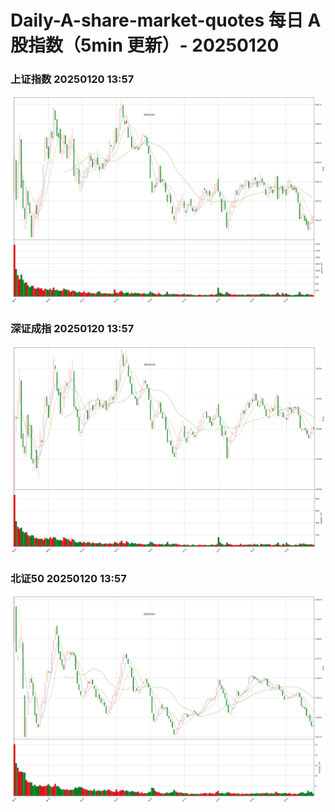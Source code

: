 
# Daily-A-share-market-quotes 每日 A 股指数（5min 更新）- 20250120

### 上证指数 20250120 13:57
![](./fig/2025/1/20250120-sh000001.png)

### 深证成指 20250120 13:57
![](./fig/2025/1/20250120-sz399001.png)

### 北证50 20250120 13:57
![](./fig/2025/1/20250120-bj899050.png)
